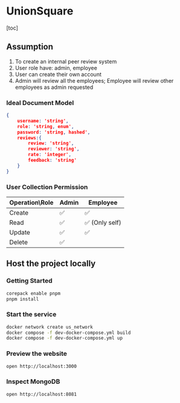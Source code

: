 # UnionSquare
[toc]

## Assumption

1. To create an internal peer review system
2. User role have: admin, employee
3. User can create their own account
4. Admin will review all the employees; Employee will review other employees as admin requested

### Ideal Document Model

```json
{
    username: 'string',
    role: 'string, enum',
    password: 'string, hashed',
    reviews:{
        review: 'string',
        reviewer: 'string',
        rate: 'integer',
        feedback: 'string'
    }
}
```

### User Collection Permission
| Operation\Role | Admin | Employee       |
| -------------- | ----- | -------------- |
| Create         | ✅     | ✅              |
| Read           | ✅     | ✅  (Only self) |
| Update         | ✅     | ✅              |
| Delete         | ✅     |                |


## Host the project locally

### Getting Started
```sh
corepack enable pnpm
pnpm install
```

### Start the service
```sh
docker network create us_network
docker compose -f dev-docker-compose.yml build
docker compose -f dev-docker-compose.yml up
```

### Preview the website

```sh
open http://localhost:3000
```

### Inspect MongoDB

```sh
open http://localhost:8081
```
